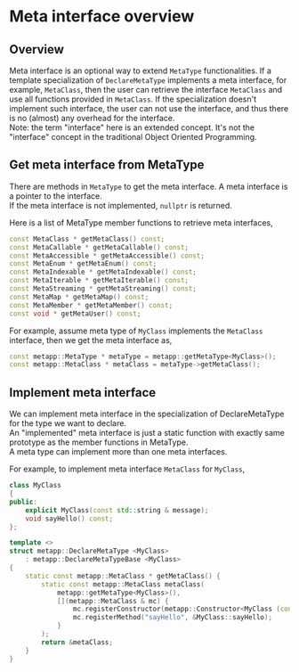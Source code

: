 # Meta interface overview 

## Overview

Meta interface is an optional way to extend `MetaType` functionalities. If a template specialization of `DeclareMetaType` implements a meta interface, for example, `MetaClass`, then the user can retrieve the interface `MetaClass` and use all functions provided in `MetaClass`. If the specialization doesn't implement such interface, the user can not use the interface, and thus there is no (almost) any overhead for the interface.  
Note: the term "interface" here is an extended concept. It's not the "interface" concept in the traditional Object Oriented Programming.  

## Get meta interface from MetaType

There are methods in `MetaType` to get the meta interface. A meta interface is a pointer to the interface.  
If the meta interface is not implemented, `nullptr` is returned.  

Here is a list of MetaType member functions to retrieve meta interfaces,  
```c++
const MetaClass * getMetaClass() const;
const MetaCallable * getMetaCallable() const;
const MetaAccessible * getMetaAccessible() const;
const MetaEnum * getMetaEnum() const;
const MetaIndexable * getMetaIndexable() const;
const MetaIterable * getMetaIterable() const;
const MetaStreaming * getMetaStreaming() const;
const MetaMap * getMetaMap() const;
const MetaMember * getMetaMember() const;
const void * getMetaUser() const;
```

For example, assume meta type of `MyClass` implements the `MetaClass` interface, then we get the meta interface as,  
```c++
const metapp::MetaType * metaType = metapp::getMetaType<MyClass>();
const metapp::MetaClass * metaClass = metaType->getMetaClass();
```

## Implement meta interface

We can implement meta interface in the specialization of DeclareMetaType for the type we want to declare.  
An "implemented" meta interface is just a static function with exactly same prototype as the member functions in MetaType.  
A meta type can implement more than one meta interfaces.  

For example, to implement meta interface `MetaClass` for `MyClass`,  
```c++
class MyClass
{
public:
	explicit MyClass(const std::string & message);
	void sayHello() const;
};

template <>
struct metapp::DeclareMetaType <MyClass>
	: metapp::DeclareMetaTypeBase <MyClass>
{
	static const metapp::MetaClass * getMetaClass() {
		static const metapp::MetaClass metaClass(
			metapp::getMetaType<MyClass>(),
			[](metapp::MetaClass & mc) {
				mc.registerConstructor(metapp::Constructor<MyClass (const std::string &)>());
				mc.registerMethod("sayHello", &MyClass::sayHello);
			}
		);
		return &metaClass;
	}
}
```
